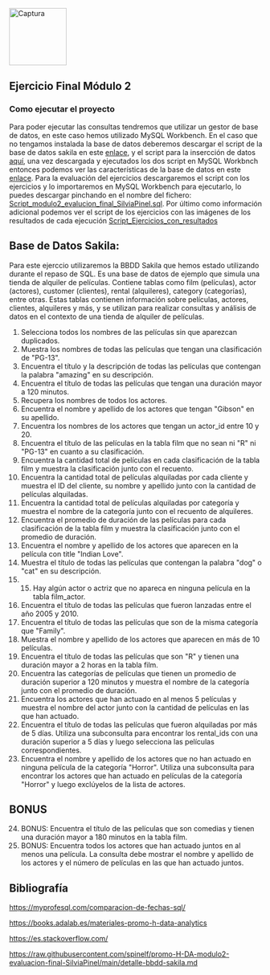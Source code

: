 


 <img width="114" alt="Captura" src="https://github.com/spinelf/promo-H-DA-modulo2-evaluacion-final-SilviaPinel/assets/99440874/06003b59-282a-4129-83aa-3758a3e7855c">  <h2> Ejercicio Final Módulo 2 </h2>

 ### Como ejecutar el proyecto

 Para poder ejecutar las consultas tendremos que utilizar un gestor de base de datos, en este caso hemos utilizado MySQL Workbench. En el caso que no tengamos instalada la base de datos deberemos descargar el script de la base de datos sakila en este [enlace](https://raw.githubusercontent.com/spinelf/promo-H-DA-modulo2-evaluacion-final-SilviaPinel/main/sakila-schema.sql), y el script para la insercción de datos [aquí](https://raw.githubusercontent.com/spinelf/promo-H-DA-modulo2-evaluacion-final-SilviaPinel/main/sakila-data.sql), una vez descargada y ejecutados los dos script en MySQL Workbnch entonces podemos ver las características de la base de datos en este [enlace](https://raw.githubusercontent.com/spinelf/promo-H-DA-modulo2-evaluacion-final-SilviaPinel/main/detalle-bbdd-sakila.md). Para la evaluación del ejercicios descargaremos el script con los ejercicios y lo importaremos en MySQL Workbench para ejecutarlo, lo puedes descargar pinchando en el nombre del fichero: [Script_modulo2_evalucion_final_SilviaPinel.sql](https://raw.githubusercontent.com/spinelf/promo-H-DA-modulo2-evaluacion-final-SilviaPinel/main/Script_modulo2_evaluciacion_final_SilviaPinel.sql).
 Por último como información adicional podemos ver el script de los ejercicios con las imágenes de los resultados de cada ejecución [Script_Ejercicios_con_resultados](https://raw.githubusercontent.com/spinelf/promo-H-DA-modulo2-evaluacion-final-SilviaPinel/main/Script_Ejercicios_con_resultados.md)

## Base de Datos Sakila:

Para este ejerccio utilizaremos la BBDD Sakila que hemos estado utilizando durante el repaso de SQL. Es
una base de datos de ejemplo que simula una tienda de alquiler de películas. Contiene tablas como film
(películas), actor (actores), customer (clientes), rental (alquileres), category (categorías), entre otras.
Estas tablas contienen información sobre películas, actores, clientes, alquileres y más, y se utilizan para
realizar consultas y análisis de datos en el contexto de una tienda de alquiler de películas.
  1. Selecciona todos los nombres de las películas sin que aparezcan duplicados.
  2. Muestra los nombres de todas las películas que tengan una clasificación de "PG-13".
  3. Encuentra el título y la descripción de todas las películas que contengan la palabra "amazing" en
    su descripción.
  4. Encuentra el título de todas las películas que tengan una duración mayor a 120 minutos.
  5. Recupera los nombres de todos los actores.
  6. Encuentra el nombre y apellido de los actores que tengan "Gibson" en su apellido.
  7. Encuentra los nombres de los actores que tengan un actor_id entre 10 y 20.
  8. Encuentra el título de las películas en la tabla film que no sean ni "R" ni "PG-13" en cuanto a su
    clasificación.
  9. Encuentra la cantidad total de películas en cada clasificación de la tabla film y muestra la
    clasificación junto con el recuento.
  10. Encuentra la cantidad total de películas alquiladas por cada cliente y muestra el ID del cliente, su
    nombre y apellido junto con la cantidad de películas alquiladas.
  11. Encuentra la cantidad total de películas alquiladas por categoría y muestra el nombre de la
    categoría junto con el recuento de alquileres.
  12. Encuentra el promedio de duración de las películas para cada clasificación de la tabla film y
    muestra la clasificación junto con el promedio de duración.
  13. Encuentra el nombre y apellido de los actores que aparecen en la película con title "Indian Love".
  14. Muestra el título de todas las películas que contengan la palabra "dog" o "cat" en su descripción.
  15. 15. Hay algún actor o actriz que no apareca en ninguna película en la tabla film_actor.
  16. Encuentra el título de todas las películas que fueron lanzadas entre el año 2005 y 2010.
  17. Encuentra el título de todas las películas que son de la misma categoría que "Family".
  18. Muestra el nombre y apellido de los actores que aparecen en más de 10 películas.
  19. Encuentra el título de todas las películas que son "R" y tienen una duración mayor a 2 horas en la
    tabla film.
  20. Encuentra las categorías de películas que tienen un promedio de duración superior a 120
    minutos y muestra el nombre de la categoría junto con el promedio de duración.
  21. Encuentra los actores que han actuado en al menos 5 películas y muestra el nombre del actor
    junto con la cantidad de películas en las que han actuado.
  22. Encuentra el título de todas las películas que fueron alquiladas por más de 5 días. Utiliza una
    subconsulta para encontrar los rental_ids con una duración superior a 5 días y luego selecciona
    las películas correspondientes.
  23. Encuentra el nombre y apellido de los actores que no han actuado en ninguna película de la
    categoría "Horror". Utiliza una subconsulta para encontrar los actores que han actuado en
    películas de la categoría "Horror" y luego exclúyelos de la lista de actores.

## BONUS

  24. BONUS: Encuentra el título de las películas que son comedias y tienen una duración mayor a 180
    minutos en la tabla film.
  25. BONUS: Encuentra todos los actores que han actuado juntos en al menos una película. La
    consulta debe mostrar el nombre y apellido de los actores y el número de películas en las que
    han actuado juntos.

## Bibliografía

https://myprofesql.com/comparacion-de-fechas-sql/

https://books.adalab.es/materiales-promo-h-data-analytics

https://es.stackoverflow.com/

https://raw.githubusercontent.com/spinelf/promo-H-DA-modulo2-evaluacion-final-SilviaPinel/main/detalle-bbdd-sakila.md
